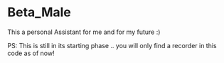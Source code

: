 # Beta_Male
This a personal Assistant for me and for my future :)

PS: This is still in its starting phase .. you will only find a recorder in this code as of now!

